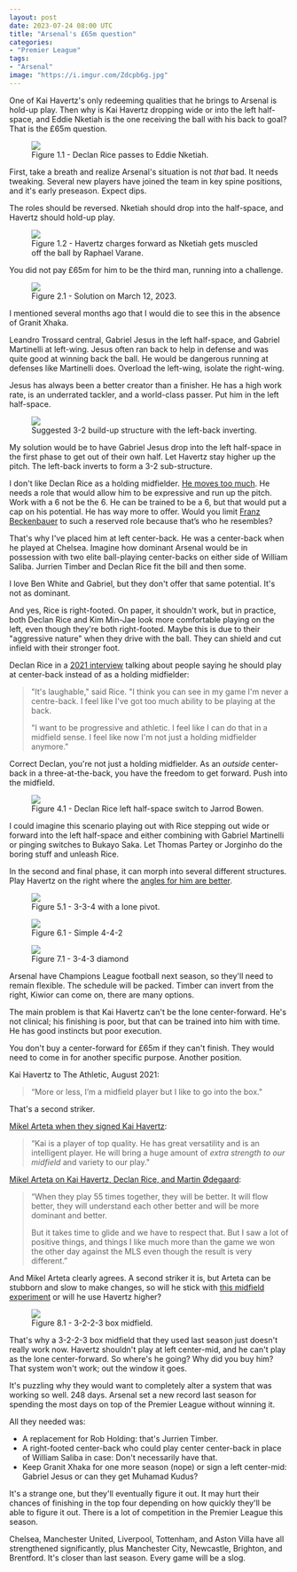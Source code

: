 ```yaml
---
layout: post
date: 2023-07-24 08:00 UTC
title: "Arsenal's £65m question"
categories:
- "Premier League"
tags:
- "Arsenal"
image: "https://i.imgur.com/Zdcpb6g.jpg"
---
```


One of Kai Havertz's only redeeming qualities that he brings to Arsenal is hold-up play. Then why is Kai Havertz dropping wide or into the left half-space, and Eddie Nketiah is the one receiving the ball with his back to goal? That is the £65m question. 

<!---more--->

<figure>
    <img src="https://i.imgur.com/Zdcpb6g.jpg">
    <figcaption>Figure 1.1 - Declan Rice passes to Eddie Nketiah.</figcaption>
</figure> 

First, take a breath and realize Arsenal's situation is not *that* bad. It needs tweaking. Several new players have joined the team in key spine positions, and it's early preseason. Expect dips.

The roles should be reversed. Nketiah should drop into the half-space, and Havertz should hold-up play. 

<figure>
    <img src="https://i.imgur.com/KG9fTaT.jpg">
    <figcaption>Figure 1.2 - Havertz charges forward as Nketiah gets muscled off the ball by Raphael Varane.</figcaption>
</figure> 

You did not pay £65m for him to be the third man, running into a challenge. 

<figure>
    <img src="https://i.imgur.com/QRXPqh4.jpg">
    <figcaption>Figure 2.1 - Solution on March 12, 2023.</figcaption>
</figure> 

I mentioned several months ago that I would die to see this in the absence of Granit Xhaka. 

Leandro Trossard central, Gabriel Jesus in the left half-space, and Gabriel Martinelli at left-wing. Jesus often ran back to help in defense and was quite good at winning back the ball. He would be dangerous running at defenses like Martinelli does. Overload the left-wing, isolate the right-wing.

Jesus has always been a better creator than a finisher. He has a high work rate, is an underrated tackler, and a world-class passer. Put him in the left half-space. 

<figure>
    <img src="https://i.imgur.com/crKQsCn.jpg">
    <figcaption>Suggested 3-2 build-up structure with the left-back inverting.</figcaption>
</figure> 

My solution would be to have Gabriel Jesus drop into the left half-space in the first phase to get out of their own half. Let Havertz stay higher up the pitch. The left-back inverts to form a 3-2 sub-structure. 

I don't like Declan Rice as a holding midfielder. [He moves too much](https://twitter.com/tacticsjournal/status/1669293564520456193?s=46&t=YC8lQJTh43E_mBQW40Ct2g). He needs a role that would allow him to be expressive and run up the pitch. Work with a 6 not be the 6. He can be trained to be a 6, but that would put a cap on his potential. He has way more to offer. Would you limit [Franz Beckenbauer](https://twitter.com/tacticsjournal/status/1655299544320491522?s=46&t=YC8lQJTh43E_mBQW40Ct2g) to such a reserved role because that’s who he resembles? 

That's why I've placed him at left center-back. He was a center-back when he played at Chelsea. Imagine how dominant Arsenal would be in possession with two elite ball-playing center-backs on either side of William Saliba. Jurrien Timber and Declan Rice fit the bill and then some. 

I love Ben White and Gabriel, but they don't offer that same potential. It's not as dominant. 

And yes, Rice is right-footed. On paper, it shouldn't work, but in practice, both Declan Rice and Kim Min-Jae look more comfortable playing on the left, even though they're both right-footed. Maybe this is due to their "aggressive nature" when they drive with the ball. They can shield and cut infield with their stronger foot. 

Declan Rice in a [2021 interview](https://www.standard.co.uk/sport/football/west-ham-declan-rice-laughable-critics-still-centreback-b968886.html) talking about people saying he should play at center-back instead of as a holding midfielder:

> "It's laughable," said Rice. "I think you can see in my game I'm never a centre-back. I feel like I've got too much ability to be playing at the back.
> 
> "I want to be progressive and athletic. I feel like I can do that in a midfield sense. I feel like now I'm not just a holding midfielder anymore." 

Correct Declan, you're not just a holding midfielder. As an *outside* center-back in a three-at-the-back, you have the freedom to get forward. Push into the midfield. 

<figure>
    <img src="https://i.imgur.com/uKT8hCC.jpg">
    <figcaption>Figure 4.1 - Declan Rice left half-space switch to Jarrod Bowen.</figcaption>
</figure> 

I could imagine this scenario playing out with Rice stepping out wide or forward into the left half-space and either combining with Gabriel Martinelli or pinging switches to Bukayo Saka. Let Thomas Partey or Jorginho do the boring stuff and unleash Rice. 

In the second and final phase, it can morph into several different structures. Play Havertz on the right where the [angles for him are better](https://tacticsjournal.com/2023/07/14/arsenal-left-midfielder-experiment/). 

<figure>
    <img src="https://i.imgur.com/hBLM7G9.jpg">
    <figcaption>Figure 5.1 - 3-3-4 with a lone pivot.</figcaption>
</figure> 

<figure>
    <img src="https://i.imgur.com/lfkpdYz.jpg">
    <figcaption>Figure 6.1 - Simple 4-4-2</figcaption>
</figure> 

<figure>
    <img src="https://i.imgur.com/LBWsnvD.jpg">
    <figcaption>Figure 7.1 - 3-4-3 diamond</figcaption>
</figure> 

Arsenal have Champions League football next season, so they'll need to remain flexible. The schedule will be packed. Timber can invert from the right, Kiwior can come on, there are many options. 

The main problem is that Kai Havertz can't be the lone center-forward. He's not clinical; his finishing is poor, but that can be trained into him with time. He has good instincts but poor execution. 

You don't buy a center-forward for £65m if they can't finish. They would need to come in for another specific purpose. Another position. 

Kai Havertz to The Athletic, August 2021: 

> “More or less, I’m a midfield player but I like to go into the box."

That's a second striker. 

[Mikel Arteta when they signed Kai Havertz](https://www.arsenal.com/kai-havertz-transfer-premier-league-chelsea-mikel-arteta-edu):

> “Kai is a player of top quality. He has great versatility and is an intelligent player. He will bring a huge amount of *extra strength to our midfield* and variety to our play."

[Mikel Arteta on Kai Havertz, Declan Rice, and Martin Ødegaard](https://twitter.com/arsenalbuzzcom/status/1683012597212147713?s=46&t=YC8lQJTh43E_mBQW40Ct2g):

> “When they play 55 times together, they will be better. It will flow better, they will understand each other better and will be more dominant and better. 
> 
> But it takes time to glide and we have to respect that. But I saw a lot of positive things, and things I like much more than the game we won the other day against the MLS even though the result is very different.”

And Mikel Arteta clearly agrees. A second striker it is, but Arteta can be stubborn and slow to make changes, so will he stick with [this midfield experiment](https://tacticsjournal.com/2023/07/14/arsenal-left-midfielder-experiment/) or will he use Havertz higher? 

<figure>
    <img src="https://i.imgur.com/stuW8Tr.jpg">
    <figcaption>Figure 8.1 - 3-2-2-3 box midfield.</figcaption>
</figure> 

That's why a 3-2-2-3 box midfield that they used last season just doesn't really work now. Havertz shouldn't play at left center-mid, and he can't play as the lone center-forward. So where's he going? Why did you buy him? That system won't work; out the window it goes. 

It's puzzling why they would want to completely alter a system that was working so well. 248 days. Arsenal set a new record last season for spending the most days on top of the Premier League without winning it. 

All they needed was:

- A replacement for Rob Holding: that's Jurrien Timber. 
- A right-footed center-back who could play center center-back in place of William Saliba in case: Don't necessarily have that.
- Keep Granit Xhaka for one more season (nope) or sign a left center-mid: Gabriel Jesus or can they get Muhamad Kudus? 

It's a strange one, but they'll eventually figure it out. It may hurt their chances of finishing in the top four depending on how quickly they'll be able to figure it out. There is a lot of competition in the Premier League this season. 

Chelsea, Manchester United, Liverpool, Tottenham, and Aston Villa have all strengthened significantly, plus Manchester City, Newcastle, Brighton, and Brentford. It's closer than last season. Every game will be a slog.

